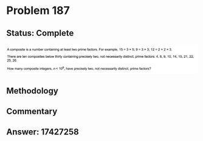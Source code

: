 # Problem 187

## Status: Complete

![problem-187](https://github.com/dvb2017/project-euler/blob/main/problem-187/problem-187.png)

## Methodology


## Commentary


## Answer: 17427258
